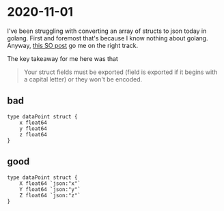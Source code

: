 # 2020-11-01

I've been struggling with converting an array of structs to json today in golang. First and foremost that's because I know nothing about golang. 
Anyway, [this SO post](https://stackoverflow.com/questions/28411394/golang-and-json-with-array-of-struct) go me on the right track. 

The key takeaway for me here was that

> Your struct fields must be exported (field is exported if it begins with a capital letter) or they won't be encoded.

## bad

```golang
type dataPoint struct {
	x float64
	y float64
	z float64
}
```

## good

```golang
type dataPoint struct {
	X float64 `json:"x"`
	Y float64 `json:"y"`
	Z float64 `json:"z"`
}
```
